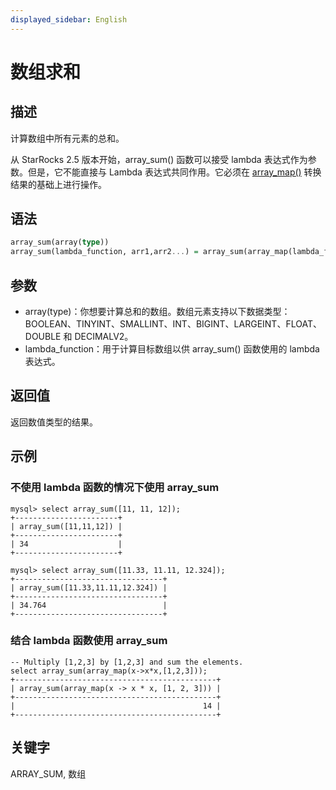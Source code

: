 ```yaml
---
displayed_sidebar: English
---
```


# 数组求和

## 描述

计算数组中所有元素的总和。

从 StarRocks 2.5 版本开始，array_sum() 函数可以接受 lambda 表达式作为参数。但是，它不能直接与 Lambda 表达式共同作用。它必须在 [array_map()](./array_map.md) 转换结果的基础上进行操作。

## 语法

```Haskell
array_sum(array(type))
array_sum(lambda_function, arr1,arr2...) = array_sum(array_map(lambda_function, arr1,arr2...))
```

## 参数

- array(type)：你想要计算总和的数组。数组元素支持以下数据类型：BOOLEAN、TINYINT、SMALLINT、INT、BIGINT、LARGEINT、FLOAT、DOUBLE 和 DECIMALV2。
- lambda_function：用于计算目标数组以供 array_sum() 函数使用的 lambda 表达式。

## 返回值

返回数值类型的结果。

## 示例

### 不使用 lambda 函数的情况下使用 array_sum

```plain
mysql> select array_sum([11, 11, 12]);
+-----------------------+
| array_sum([11,11,12]) |
+-----------------------+
| 34                    |
+-----------------------+

mysql> select array_sum([11.33, 11.11, 12.324]);
+---------------------------------+
| array_sum([11.33,11.11,12.324]) |
+---------------------------------+
| 34.764                          |
+---------------------------------+
```

### 结合 lambda 函数使用 array_sum

```plain
-- Multiply [1,2,3] by [1,2,3] and sum the elements.
select array_sum(array_map(x->x*x,[1,2,3]));
+---------------------------------------------+
| array_sum(array_map(x -> x * x, [1, 2, 3])) |
+---------------------------------------------+
|                                          14 |
+---------------------------------------------+
```

## 关键字

ARRAY_SUM, 数组
